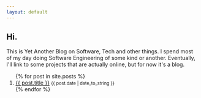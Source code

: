 ```yaml
---
layout: default
---
```


<section>
    <h1>Hi.</h1>
    <p>
        This is Yet Another Blog on Software, Tech and other things.
        I spend most of my day doing Software Engineering of some kind or another.
        Eventually, I'll link to some projects that are actually online, but
        for now it's a blog.
    </p>
    <ol>
        {% for post in site.posts %}
            <li>
                <a href="{{ post.url }}">{{ post.title }}</a>
                <small><nobr>
                        <time datetime="{{ post.date }}">{{ post.date | date_to_string }}</time>
                </nobr></small>
            </li>
        {% endfor %}
    </ol>
</section>

